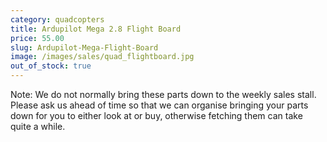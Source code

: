 ```yaml
---
category: quadcopters
title: Ardupilot Mega 2.8 Flight Board
price: 55.00
slug: Ardupilot-Mega-Flight-Board
image: /images/sales/quad_flightboard.jpg
out_of_stock: true
---
```

Note: We do not normally bring these parts down to the weekly sales stall. Please ask us ahead of time so that we can organise bringing your parts down for you to either look at or buy, otherwise fetching them can take quite a while.
